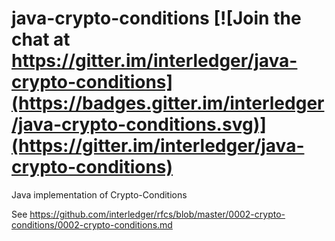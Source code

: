 # java-crypto-conditions [![Join the chat at https://gitter.im/interledger/java-crypto-conditions](https://badges.gitter.im/interledger/java-crypto-conditions.svg)](https://gitter.im/interledger/java-crypto-conditions)

Java implementation of Crypto-Conditions

See https://github.com/interledger/rfcs/blob/master/0002-crypto-conditions/0002-crypto-conditions.md

